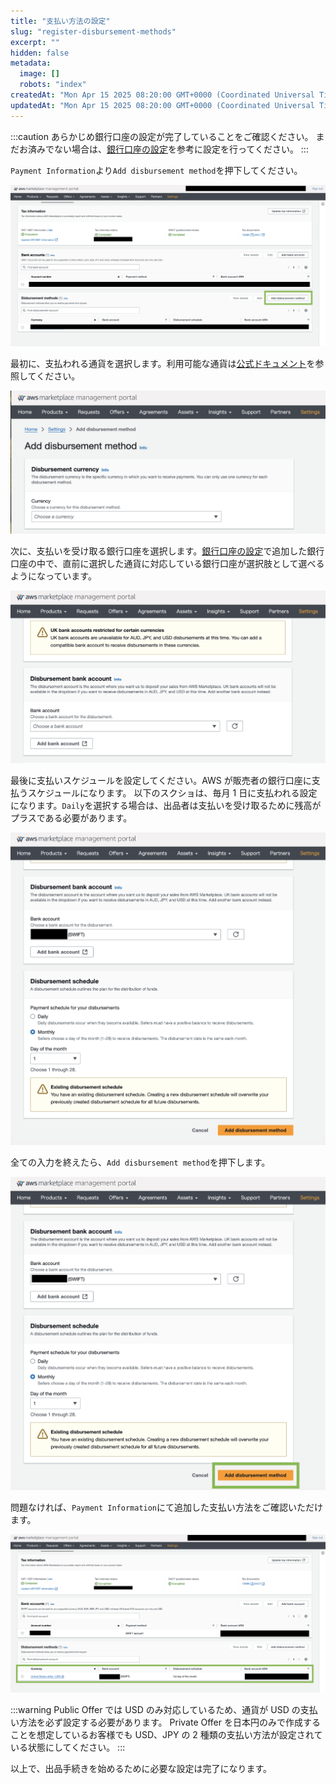 ```yaml
---
title: "支払い方法の設定"
slug: "register-disbursement-methods"
excerpt: ""
hidden: false
metadata:
  image: []
  robots: "index"
createdAt: "Mon Apr 15 2025 08:20:00 GMT+0000 (Coordinated Universal Time)"
updatedAt: "Mon Apr 15 2025 08:20:00 GMT+0000 (Coordinated Universal Time)"
---
```


:::caution
あらかじめ銀行口座の設定が完了していることをご確認ください。
まだお済みでない場合は、[銀行口座の設定](/docs/aws-marketplace-integration/aws-marketplace-seller-registration/register-bank-account)を参考に設定を行ってください。
:::

`Payment Information`より`Add disbursement method`を押下してください。

![new-register-disbursement-methods-1](/ja/img/part-4/aws-marketplace-integration/register-disbursement-methods/new-register-disbursement-methods-1.png)

最初に、支払われる通貨を選択します。利用可能な通貨は[公式ドキュメント](https://docs.aws.amazon.com/ja_jp/marketplace/latest/userguide/disbursement.html#currency)を参照してください。

![new-register-disbursement-methods-2](/ja/img/part-4/aws-marketplace-integration/register-disbursement-methods/new-register-disbursement-methods-2.png)

次に、支払いを受け取る銀行口座を選択します。[銀行口座の設定](/docs/aws-marketplace-integration/aws-marketplace-seller-registration/register-bank-account)で追加した銀行口座の中で、直前に選択した通貨に対応している銀行口座が選択肢として選べるようになっています。

![new-register-disbursement-methods-3](/ja/img/part-4/aws-marketplace-integration/register-disbursement-methods/new-register-disbursement-methods-3.png)

最後に支払いスケジュールを設定してください。AWS が販売者の銀行口座に支払うスケジュールになります。
以下のスクショは、毎月 1 日に支払われる設定になります。`Daily`を選択する場合は、出品者は支払いを受け取るために残高がプラスである必要があります。

![new-register-disbursement-methods-4](/ja/img/part-4/aws-marketplace-integration/register-disbursement-methods/new-register-disbursement-methods-4.png)

全ての入力を終えたら、`Add disbursement method`を押下します。

![new-register-disbursement-methods-5](/ja/img/part-4/aws-marketplace-integration/register-disbursement-methods/new-register-disbursement-methods-5.png)

問題なければ、`Payment Information`にて追加した支払い方法をご確認いただけます。

![new-register-disbursement-methods-6](/ja/img/part-4/aws-marketplace-integration/register-disbursement-methods/new-register-disbursement-methods-6.png)

:::warning
Public Offer では USD のみ対応しているため、通貨が USD の支払い方法を必ず設定する必要があります。
Private Offer を日本円のみで作成することを想定しているお客様でも USD、JPY の 2 種類の支払い方法が設定されている状態にしてください。
:::

以上で、出品手続きを始めるために必要な設定は完了になります。
